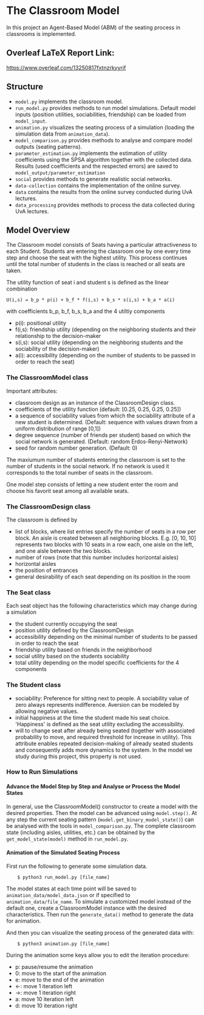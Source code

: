# The Classroom Model
In this project an Agent-Based Model (ABM) of the seating process in classrooms is implemented.

## Overleaf LaTeX Report Link: 
https://www.overleaf.com/13250817fxtnzrkyyrjf

## Structure

* ``model.py`` implements the classroom model.
* ``run_model.py`` provides methods to run model simulations. Default model inputs (position utilities, sociabilities, friendship) can be loaded from ``model_input``.
* ``animation.py`` visualizes the seating process of a simulation (loading the simulation data from ``animation_data``).
* ``model_comparison.py`` provides methods to analyse and compare model outputs (seating patterns).
* ``parameter_estimation.py`` implements the estimation of utility coefficients using the SPSA algorithm together with the collected data. Results (used coefficients and the respected errors) are saved to ``model_output/parameter_estimation``
* ``social`` provides methods to generate realistic social networks.
* ``data-collection`` contains the implementation of the online survey.
* ``data`` contains the results from the online survey conducted during UvA lectures.
* ``data_processing`` provides methods to process the data collected during UvA lectures.

## Model Overview

The Classroom model consists of Seats having a particular attractiveness to each Student. Students are entering the classroom one by one every time step and choose the seat with the highest utility. This process continues until the total number of students in the class is reached or all seats are taken.

The utility function of seat i and student s is defined as the linear combination

``U(i,s) = b_p * p(i) + b_f * f(i,s) + b_s * s(i,s) + b_a * a(i)``

with coefficients b_p, b_f, b_s, b_a and the 4 utiltiy components
* p(i): positional utility
* f(i,s): friendship utility (depending on the neighboring students and their relationship to the decision-maker
* s(i,s): social utility (depending on the neighboring students and the sociability of the decision-maker)
* a(i): accessibility (depending on the number of students to be passed in order to reach the seat)


### The ClassroomModel class

Important attributes:

* classroom design as an instance of the ClassroomDesign class.
* coefficients of the utility function (default: [0.25, 0.25, 0.25, 0.25])
* a sequence of sociability values from which the sociability attribute of a new student is determined. (Default: sequence with values drawn from a uniform distribution of range [0,1])
* degree sequence (number of friends per student) based on which the social network is generated. (Default: random Erdos-Renyi-Network)
* seed for random number generation. (Default: 0)

The maxiumum number of students entering the classroom is set to the number of students in the social network. If no network is used it corresponds to the total number of seats in the classroom.

One model step consists of letting a new student enter the room and choose his favorit seat among all available seats.

### The ClassroomDesign class

The classroom is defined by

* list of blocks, where list entries specify the number of seats in a row per block. An aisle is created between all neighboring blocks. E.g. [0, 10, 10] represents two blocks with 10 seats in a row each, one aisle on the left, and one aisle between the two blocks.
* number of rows (note that this number includes horizontal aisles)
* horizontal aisles
* the position of entrances
* general desirability of each seat depending on its position in the room

### The Seat class 

Each seat object has the following characteristics which may change during a simulation

* the student currently occupying the seat
* position utility defined by the ClassroomDesign
* accessibility depending on the minimal number of students to be passed in order to reach the seat
* friendship utility based on friends in the neighborhood
* social utility based on the students sociability
* total utility depending on the model specific coefficients for the 4 components

### The Student class

* sociability: Preference for sitting next to people. A sociability value of zero always represents indifference. Aversion can be modeled by allowing negative values.
* initial happiness at the time the student made his seat choice. 'Happiness' is defined as the seat utility excluding the accessibility.
* will to change seat after already being seated (together with associated probability to move, and required threshold for increase in utility). This attribute enables repeated decision-making of already seated students and consequently adds more dynamics to the system. In the model we study during this project, this property is not used.


### How to Run Simulations

#### Advance the Model Step by Step and Analyse or Process the Model States

In general, use the ClassroomModel() constructor to create a model with the desired properties. Then the model can be advanced using ``model.step()``. At any step the current seating pattern (``model.get_binary_model_state()``) can be analysed with the tools in ``model_comparison.py``. The complete classroom state (including aisles, utilities, etc.) can be obtained by the ``get_model_state(model)`` method in ``run_model.py``.



#### Animation of the Simulated Seating Process

First run the following to generate some simulation data.

```
    $ python3 run_model.py [file_name]
```
The model states at each time point will be saved to ``animation_data/model_data.json`` or if specified to ``animation_data/file_name``.
To simulate a customized model instead of the default one, create a ClassroomModel instance with the desired characteristics. Then run the ``generate_data()`` method to generate the data for animation.

And then you can visualize the seating process of the generated data with:

```
    $ python3 animation.py [file_name]
```


During the animation some keys allow you to edit the iteration procedure:

* p: pause/resume the animation
* 0: move to the start of the animation
* e: move to the end of the animation
* ←: move 1 iteration left
* →: move 1 iteration right
* a: move 10 iteration left
* d: move 10 iteration right

